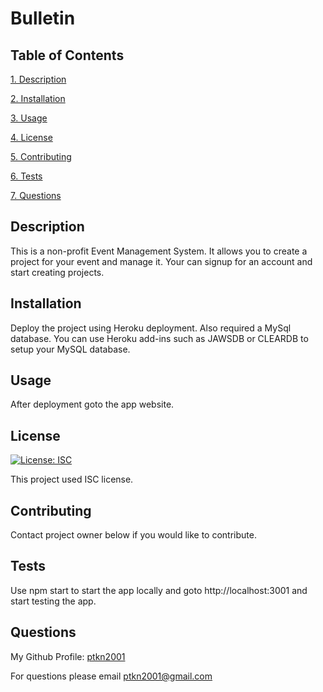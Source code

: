 # Bulletin

## Table of Contents

[1. Description](#description)

[2. Installation](#installation)

[3. Usage](#usage)

[4. License](#license)

[5. Contributing](#contributing)

[6. Tests](#tests)

[7. Questions](#questions)

## Description

This is a non-profit Event Management System. It allows you to create a project for your event and manage it. Your can signup for an account and start creating projects.

## Installation

Deploy the project using Heroku deployment. Also required a MySql database. You can use Heroku add-ins such as JAWSDB or CLEARDB to setup your MySQL database.

## Usage

After deployment goto the app website.

## License

[![License: ISC](https://img.shields.io/badge/License-ISC-blue.svg)](https://opensource.org/licenses/ISC)

This project used ISC license.

## Contributing

Contact project owner below if you would like to contribute.

## Tests

Use npm start to start the app locally and goto http://localhost:3001 and start testing the app.

## Questions

My Github Profile: [ptkn2001](https://github.com/ptkn2001)

For questions please email [ptkn2001@gmail.com](mailto://ptkn2001@gmail.com)

